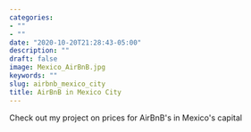 ```yaml
---
categories:
- ""
- ""
date: "2020-10-20T21:28:43-05:00"
description: ""
draft: false
image: Mexico_AirBnB.jpg
keywords: ""
slug: airbnb_mexico_city
title: AirBnB in Mexico City
---
```


Check out my project on prices for AirBnB's in Mexico's capital